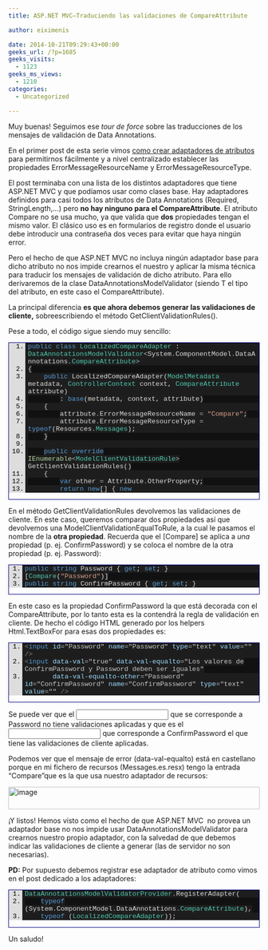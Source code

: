 ```yaml
---
title: ASP.NET MVC–Traduciendo las validaciones de CompareAttribute

author: eiximenis

date: 2014-10-21T09:29:43+00:00
geeks_url: /?p=1685
geeks_visits:
  - 1123
geeks_ms_views:
  - 1210
categories:
  - Uncategorized

---
```

Muy buenas! Seguimos ese _tour de force_ sobre las traducciones de los mensajes de validación de Data Annotations.

En el primer post de esta serie vimos <a href="http://geeks.ms/blogs/etomas/archive/2014/10/09/asp-net-mvc-traducir-los-mensajes-de-error-de-dataannotations-otra-vez.aspx" target="_blank" rel="noopener noreferrer">como crear adaptadores de atributos</a> para permitirnos fácilmente y a nivel centralizado establecer las propiedades ErrorMessageResourceName y ErrorMessageResourceType.

El post terminaba con una lista de los distintos adaptadores que tiene ASP.NET MVC y que podíamos usar como clases base. Hay adaptadores definidos para casi todos los atributos de Data Annotations (Required, StringLength,…) pero **no hay ninguno para el CompareAttribute**. El atributo Compare no se usa mucho, ya que valida que **dos** propiedades tengan el mismo valor. El clásico uso es en formularios de registro donde el usuario debe introducir una contraseña dos veces para evitar que haya ningún error.

Pero el hecho de que ASP.NET MVC no incluya ningún adaptador base para dicho atributo no nos impide crearnos el nuestro y aplicar la misma técnica para traducir los mensajes de validación de dicho atributo. Para ello derivaremos de la clase DataAnnotationsModelValidator<T> (siendo T el tipo del atributo, en este caso el CompareAttribute).

La principal diferencia **es que ahora debemos generar las validaciones de cliente,** sobreescribiendo el método GetClientValidationRules().

Pese a todo, el código sigue siendo muy sencillo:

<div id="scid:9ce6104f-a9aa-4a17-a79f-3a39532ebf7c:a46904b4-3edf-4d34-b24b-3b19db8259d2" class="wlWriterEditableSmartContent" style="float: none; padding-bottom: 0px; padding-top: 0px; padding-left: 0px; margin: 0px; display: inline; padding-right: 0px">
  <div style="border: #000080 1px solid; color: #000; font-family: 'Courier New', Courier, Monospace; font-size: 10pt">
    <div style="background: #ddd; max-height: 300px; overflow: auto">
      <ol start="1" style="background: #1d1d1d; margin: 0 0 0 2.5em; padding: 0 0 0 5px;">
        <li>
          <span style="background:#1e1e1e;color:#dcdcdc"></span><span style="background:#1e1e1e;color:#569cd6">public</span><span style="background:#1e1e1e;color:#dcdcdc"> </span><span style="background:#1e1e1e;color:#569cd6">class</span><span style="background:#1e1e1e;color:#dcdcdc"> </span><span style="background:#1e1e1e;color:#4ec9b0">LocalizedCompareAdapter</span><span style="background:#1e1e1e;color:#dcdcdc"> : </span><span style="background:#1e1e1e;color:#4ec9b0">DataAnnotationsModelValidator</span><span style="background:#1e1e1e;color:#b4b4b4"><</span><span style="background:#1e1e1e;color:#dcdcdc">System</span><span style="background:#1e1e1e;color:#b4b4b4">.</span><span style="background:#1e1e1e;color:#dcdcdc">ComponentModel</span><span style="background:#1e1e1e;color:#b4b4b4">.</span><span style="background:#1e1e1e;color:#dcdcdc">DataAnnotations</span><span style="background:#1e1e1e;color:#b4b4b4">.</span><span style="background:#1e1e1e;color:#4ec9b0">CompareAttribute</span><span style="background:#1e1e1e;color:#b4b4b4">></span>
        </li>
        <li style="background: #111111">
          <span style="background:#1e1e1e;color:#dcdcdc">{</span>
        </li>
        <li>
              <span style="background:#1e1e1e;color:#dcdcdc"></span><span style="background:#1e1e1e;color:#569cd6">public</span><span style="background:#1e1e1e;color:#dcdcdc"> LocalizedCompareAdapter(</span><span style="background:#1e1e1e;color:#4ec9b0">ModelMetadata</span><span style="background:#1e1e1e;color:#dcdcdc"> metadata, </span><span style="background:#1e1e1e;color:#4ec9b0">ControllerContext</span><span style="background:#1e1e1e;color:#dcdcdc"> context, </span><span style="background:#1e1e1e;color:#4ec9b0">CompareAttribute</span><span style="background:#1e1e1e;color:#dcdcdc"> attribute)</span>
        </li>
        <li style="background: #111111">
                  <span style="background:#1e1e1e;color:#dcdcdc">: </span><span style="background:#1e1e1e;color:#569cd6">base</span><span style="background:#1e1e1e;color:#dcdcdc">(metadata, context, attribute)</span>
        </li>
        <li>
              <span style="background:#1e1e1e;color:#dcdcdc">{</span>
        </li>
        <li style="background: #111111">
                  <span style="background:#1e1e1e;color:#dcdcdc">attribute</span><span style="background:#1e1e1e;color:#b4b4b4">.</span><span style="background:#1e1e1e;color:#dcdcdc">ErrorMessageResourceName </span><span style="background:#1e1e1e;color:#b4b4b4">=</span><span style="background:#1e1e1e;color:#dcdcdc"> </span><span style="background:#1e1e1e;color:#d69d85">"Compare"</span><span style="background:#1e1e1e;color:#dcdcdc">;</span>
        </li>
        <li>
                  <span style="background:#1e1e1e;color:#dcdcdc">attribute</span><span style="background:#1e1e1e;color:#b4b4b4">.</span><span style="background:#1e1e1e;color:#dcdcdc">ErrorMessageResourceType </span><span style="background:#1e1e1e;color:#b4b4b4">=</span><span style="background:#1e1e1e;color:#dcdcdc"> </span><span style="background:#1e1e1e;color:#569cd6">typeof</span><span style="background:#1e1e1e;color:#dcdcdc">(Resources</span><span style="background:#1e1e1e;color:#b4b4b4">.</span><span style="background:#1e1e1e;color:#4ec9b0">Messages</span><span style="background:#1e1e1e;color:#dcdcdc">);</span>
        </li>
        <li style="background: #111111">
              <span style="background:#1e1e1e;color:#dcdcdc">}</span>
        </li>
        <li>
          &nbsp;
        </li>
        <li style="background: #111111">
              <span style="background:#1e1e1e;color:#dcdcdc"></span><span style="background:#1e1e1e;color:#569cd6">public</span><span style="background:#1e1e1e;color:#dcdcdc"> </span><span style="background:#1e1e1e;color:#569cd6">override</span><span style="background:#1e1e1e;color:#dcdcdc"> </span><span style="background:#1e1e1e;color:#b8d7a3">IEnumerable</span><span style="background:#1e1e1e;color:#b4b4b4"><</span><span style="background:#1e1e1e;color:#4ec9b0">ModelClientValidationRule</span><span style="background:#1e1e1e;color:#b4b4b4">></span><span style="background:#1e1e1e;color:#dcdcdc"> GetClientValidationRules()</span>
        </li>
        <li>
              <span style="background:#1e1e1e;color:#dcdcdc">{</span>
        </li>
        <li style="background: #111111">
                  <span style="background:#1e1e1e;color:#dcdcdc"></span><span style="background:#1e1e1e;color:#569cd6">var</span><span style="background:#1e1e1e;color:#dcdcdc"> other </span><span style="background:#1e1e1e;color:#b4b4b4">=</span><span style="background:#1e1e1e;color:#dcdcdc"> Attribute</span><span style="background:#1e1e1e;color:#b4b4b4">.</span><span style="background:#1e1e1e;color:#dcdcdc">OtherProperty;</span>
        </li>
        <li>
                  <span style="background:#1e1e1e;color:#dcdcdc"></span><span style="background:#1e1e1e;color:#569cd6">return</span><span style="background:#1e1e1e;color:#dcdcdc"> </span><span style="background:#1e1e1e;color:#569cd6">new</span><span style="background:#1e1e1e;color:#dcdcdc">[] { </span><span style="background:#1e1e1e;color:#569cd6">new</span><span style="background:#1e1e1e;color:#dcdcdc"> </span><span style="background:#1e1e1e;color:#4ec9b0">ModelClientValidationEqualToRule</span><span style="background:#1e1e1e;color:#dcdcdc">(</span><span style="background:#1e1e1e;color:#569cd6">base</span><span style="background:#1e1e1e;color:#b4b4b4">.</span><span style="background:#1e1e1e;color:#dcdcdc">ErrorMessage, other) };</span>
        </li>
        <li style="background: #111111">
              <span style="background:#1e1e1e;color:#dcdcdc">}</span>
        </li>
        <li>
          <span style="background:#1e1e1e;color:#dcdcdc">}</span>
        </li>
      </ol>
    </div></p>
  </div></p>
</div>

En el método GetClientValidationRules devolvemos las validaciones de cliente. En este caso, queremos comparar dos propiedades así que devolvemos una ModelClientValidationEqualToRule, a la cual le pasamos el nombre de la **otra propiedad**. Recuerda que el [Compare] se aplica a _una_&#160; propiedad (p. ej. ConfirmPassword) y se coloca el nombre de la otra propiedad (p. ej. Password):

<div id="scid:9ce6104f-a9aa-4a17-a79f-3a39532ebf7c:a35a0912-0387-4ae0-964d-5886c138c4e5" class="wlWriterEd
itableSmartContent" style="float: none; padding-bottom: 0px; padding-top: 0px; padding-left: 0px; margin: 0px; display: inline; padding-right: 0px">
  </p> 
  
  <div style="border: #000080 1px solid; color: #000; font-family: 'Courier New', Courier, Monospace; font-size: 10pt">
    <div style="background: #ddd; max-height: 300px; overflow: auto">
      <ol start="1" style="background: #1d1d1d; margin: 0 0 0 2em; padding: 0 0 0 5px;">
        <li>
          <span style="background:#1e1e1e;color:#dcdcdc"></span><span style="background:#1e1e1e;color:#569cd6">public</span><span style="background:#1e1e1e;color:#dcdcdc"> </span><span style="background:#1e1e1e;color:#569cd6">string</span><span style="background:#1e1e1e;color:#dcdcdc"> Password { </span><span style="background:#1e1e1e;color:#569cd6">get</span><span style="background:#1e1e1e;color:#dcdcdc">; </span><span style="background:#1e1e1e;color:#569cd6">set</span><span style="background:#1e1e1e;color:#dcdcdc">; }</span>
        </li>
        <li style="background: #111111">
          <span style="background:#1e1e1e;color:#dcdcdc">[</span><span style="background:#1e1e1e;color:#4ec9b0">Compare</span><span style="background:#1e1e1e;color:#dcdcdc">(</span><span style="background:#1e1e1e;color:#d69d85">"Password"</span><span style="background:#1e1e1e;color:#dcdcdc">)]</span>
        </li>
        <li>
          <span style="background:#1e1e1e;color:#dcdcdc"></span><span style="background:#1e1e1e;color:#569cd6">public</span><span style="background:#1e1e1e;color:#dcdcdc"> </span><span style="background:#1e1e1e;color:#569cd6">string</span><span style="background:#1e1e1e;color:#dcdcdc"> ConfirmPassword { </span><span style="background:#1e1e1e;color:#569cd6">get</span><span style="background:#1e1e1e;color:#dcdcdc">; </span><span style="background:#1e1e1e;color:#569cd6">set</span><span style="background:#1e1e1e;color:#dcdcdc">; }</span>
        </li>
      </ol>
    </div></p>
  </div></p>
</div>

En este caso es la propiedad ConfirmPassword la que está decorada con el CompareAttribute, por lo tanto esta es la contendrá la regla de validación en cliente. De hecho el código HTML generado por los helpers Html.TextBoxFor para esas dos propiedades es: 

<div id="scid:9ce6104f-a9aa-4a17-a79f-3a39532ebf7c:3245774f-2f10-4d00-8f03-b30563bf0a00" class="wlWriterEditableSmartContent" style="float: none; padding-bottom: 0px; padding-top: 0px; padding-left: 0px; margin: 0px; display: inline; padding-right: 0px">
  <div style="border: #000080 1px solid; color: #000; font-family: 'Courier New', Courier, Monospace; font-size: 10pt">
    <div style="background: #ddd; max-height: 300px; overflow: auto">
      <ol start="1" style="background: #1d1d1d; margin: 0 0 0 2em; padding: 0 0 0 5px;">
        <li>
          <span style="background:#1e1e1e;color:#808080"><</span><span style="background:#1e1e1e;color:#569cd6">input</span><span style="background:#1e1e1e;color:#dcdcdc"> </span><span style="background:#1e1e1e;color:#9cdcfe">id</span><span style="background:#1e1e1e;color:#b4b4b4">=</span><span style="background:#1e1e1e;color:#c8c8c8">"Password"</span><span style="background:#1e1e1e;color:#dcdcdc"> </span><span style="background:#1e1e1e;color:#9cdcfe">name</span><span style="background:#1e1e1e;color:#b4b4b4">=</span><span style="background:#1e1e1e;color:#c8c8c8">"Password"</span><span style="background:#1e1e1e;color:#dcdcdc"> </span><span style="background:#1e1e1e;color:#9cdcfe">type</span><span style="background:#1e1e1e;color:#b4b4b4">=</span><span style="background:#1e1e1e;color:#c8c8c8">"text"</span><span style="background:#1e1e1e;color:#dcdcdc"> </span><span style="background:#1e1e1e;color:#9cdcfe">value</span><span style="background:#1e1e1e;color:#b4b4b4">=</span><span style="background:#1e1e1e;color:#c8c8c8">""</span><span style="background:#1e1e1e;color:#dcdcdc"> </span><span style="background:#1e1e1e;color:#808080">/></span>
        </li>
        <li style="background: #111111">
          <span style="background:#1e1e1e;color:#808080"><</span><span style="background:#1e1e1e;color:#569cd6">input</span><span style="background:#1e1e1e;color:#dcdcdc"> </span><span style="background:#1e1e1e;color:#9cdcfe">data-val</span><span style="background:#1e1e1e;color:#b4b4b4">=</span><span style="background:#1e1e1e;color:#c8c8c8">"true"</span><span style="background:#1e1e1e;color:#dcdcdc"> </span><span style="background:#1e1e1e;color:#9cdcfe">data-val-equalto</span><span style="background:#1e1e1e;color:#b4b4b4">=</span><span style="background:#1e1e1e;color:#c8c8c8">"Los valores de ConfirmPassword y Password deben ser iguales"</span><span style="background:#1e1e1e;color:#dcdcdc"> </span>
        </li>
        <li>
                 <span style="background:#1e1e1e;color:#dcdcdc"></span><span style="background:#1e1e1e;color:#9cdcfe">data-val-equalto-other</span><span style="background:#1e1e1e;color:#b4b4b4">=</span><span style="background:#1e1e1e;color:#c8c8c8">"Password"</span><span style="background:#1e1e1e;color:#dcdcdc"> </span><span style="background:#1e1e1e;color:#9cdcfe">id</span><span style="background:#1e1e1e;color:#b4b4b4">=</span><span style="background:#1e1e1e;color:#c8c8c8">"ConfirmPassword"</span><span style="background:#1e1e1e;color:#dcdcdc"> </span><span style="background:#1e1e1e;color:#9cdcfe">name</span><span style="background:#1e1e1e;color:#b4b4b4">=</span><span style="background:#1e1e1e;color:#c8c8c8">"ConfirmPassword"</span><span style="background:#1e1e1e;color:#dcdcdc"> </span><span style="background:#1e1e1e;color:#9cdcfe">type</span><span style="background:#1e1e1e;color:#b4b4b4">=</span><span style="background:#1e1e1e;color:#c8c8c8">"text"</span><span style="background:#1e1e1e;color:#dcdcdc"> </span><span style="background:#1e1e1e;color:#9cdcfe">value</span><span style="background:#1e1e1e;color:#b4b4b4">=</span><span style="background:#1e1e1e;color:#c8c8c8">""</span><span style="background:#1e1e1e;color:#dcdcdc"> </span><span style="background:#1e1e1e;color:#808080">/></span>
        </li>
      </ol>
    </div></p>
  </div></p>
</div>

Se puede ver que el <input /> que se corresponde a Password no tiene validaciones aplicadas y que es el <input /> que corresponde a ConfirmPassword el que tiene las validaciones de cliente aplicadas.

Podemos ver que el mensaje de error (data-val-equalto) está en castellano porque en mi fichero de recursos (Messages.es.resx) tengo la entrada “Compare”que es la que usa nuestro adaptador de recursos:

[<img title="image" style="border-top: 0px; border-right: 0px; background-image: none; border-bottom: 0px; padding-top: 0px; padding-left: 0px; border-left: 0px; display: inline; padding-right: 0px" border="0" alt="image" src="http://geeks.ms/cfs-file.ashx/__key/CommunityServer.Blogs.Components.WeblogFiles/etomas/image_5F00_thumb_5F00_6359A0BF.png" width="504" height="45" />][1]

¡Y listos! Hemos visto como el hecho de que ASP.NET MVC&#160; no provea un adaptador base no nos impide usar DataAnnotationsModelValidator<T> para crearnos nuestro propio adaptador, con la salvedad de que debemos indicar las validaciones de cliente a generar (las de servidor no son necesarias).

**PD:** Por supuesto debemos registrar ese adaptador de atributo como vimos en el post dedicado a los adaptadores:

<div id="scid:9ce6104f-a9aa-4a17-a79f-3a39532ebf7c:99fed560-c8a0-4cbb-a4a7-f6bdc283aa9a" class="wlWriterEditableSmartContent" style="float: none; padding-bottom: 0px; padding-top: 0px; padding-left: 0px; margin: 0px; display: inline; padding-right: 0px">
  <div style="border: #000080 1px solid; color: #000; font-family: 'Courier New', Courier, Monospace; font-size: 10pt">
    <div style="background: #ddd; max-height: 300px; overflow: auto">
      <ol start="1" style="background: #1d1d1d; margin: 0 0 0 2em; padding: 0 0 0 5px;">
        <li>
          <span style="background:#1e1e1e;color:#dcdcdc"></span><span style="background:#1e1e1e;color:#4ec9b0">DataAnnotationsModelValidatorProvider</span><span style="background:#1e1e1e;color:#b4b4b4">.</span><span style="background:#1e1e1e;color:#dcdcdc">RegisterAdapter(</span>
        </li>
        <li
style="background: #111111">
              <span style="background:#1e1e1e;color:#dcdcdc"></span><span style="background:#1e1e1e;color:#569cd6">typeof</span><span style="background:#1e1e1e;color:#dcdcdc"> (System</span><span style="background:#1e1e1e;color:#b4b4b4">.</span><span style="background:#1e1e1e;color:#dcdcdc">ComponentModel</span><span style="background:#1e1e1e;color:#b4b4b4">.</span><span style="background:#1e1e1e;color:#dcdcdc">DataAnnotations</span><span style="background:#1e1e1e;color:#b4b4b4">.</span><span style="background:#1e1e1e;color:#4ec9b0">CompareAttribute</span><span style="background:#1e1e1e;color:#dcdcdc">),</span>
        </li>
        <li>
              <span style="background:#1e1e1e;color:#dcdcdc"></span><span style="background:#1e1e1e;color:#569cd6">typeof</span><span style="background:#1e1e1e;color:#dcdcdc"> (</span><span style="background:#1e1e1e;color:#4ec9b0">LocalizedCompareAdapter</span><span style="background:#1e1e1e;color:#dcdcdc">));</span>
        </li>
      </ol>
    </div></p>
  </div></p>
</div>

Un saludo!

 [1]: http://geeks.ms/cfs-file.ashx/__key/CommunityServer.Blogs.Components.WeblogFiles/etomas/image_5F00_4416F9EC.png